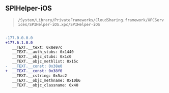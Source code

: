 ## SPIHelper-iOS

> `/System/Library/PrivateFrameworks/CloudSharing.framework/XPCServices/SPIHelper-iOS.xpc/SPIHelper-iOS`

```diff

-177.0.0.0.0
+177.6.1.0.0
   __TEXT.__text: 0x8e97c
   __TEXT.__auth_stubs: 0x1440
   __TEXT.__objc_stubs: 0x1c0
   __TEXT.__objc_methlist: 0x15c
-  __TEXT.__const: 0x38e0
+  __TEXT.__const: 0x38f0
   __TEXT.__cstring: 0x5ac2
   __TEXT.__objc_methname: 0x10b6
   __TEXT.__objc_classname: 0x40

```
